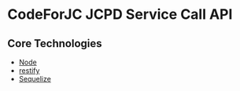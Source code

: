 # CodeForJC JCPD Service Call API

## Core Technologies
* [Node](nodejs.org)
* [restify](http://restify.com/)
* [Sequelize](http://docs.sequelizejs.com)

